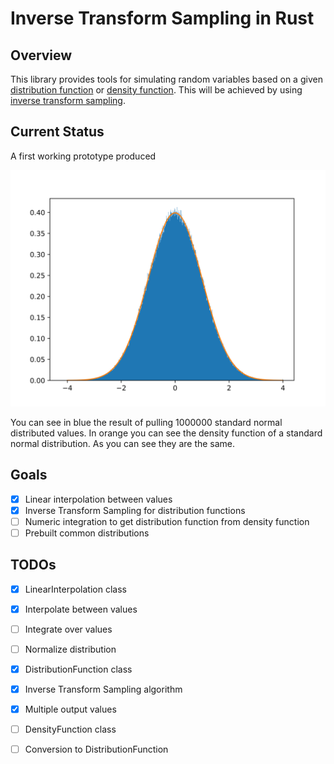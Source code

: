 # Inverse Transform Sampling in Rust

## Overview
This library provides tools for simulating random variables based on a given [distribution function](https://en.wikipedia.org/wiki/Cumulative_distribution_function) or [density function](https://en.wikipedia.org/wiki/Probability_density_function).
This will be achieved by using [inverse transform sampling](https://en.wikipedia.org/wiki/Inverse_transform_sampling).

## Current Status
A first working prototype produced
<p align="center">
  <img src="./example/example.png" width="600px">
</p>
You can see in blue the result of pulling 1000000 standard normal distributed values.
In orange you can see the density function of a standard normal distribution.
As you can see they are the same.


## Goals

- [X] Linear interpolation between values
- [X] Inverse Transform Sampling for distribution functions
- [ ] Numeric integration to get distribution function from density function
- [ ] Prebuilt common distributions

## TODOs
- [X] LinearInterpolation class
- [X] Interpolate between values
- [ ] Integrate over values
- [ ] Normalize distribution


- [X] DistributionFunction class


- [X] Inverse Transform Sampling algorithm
- [X] Multiple output values


- [ ] DensityFunction class
- [ ] Conversion to DistributionFunction